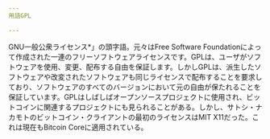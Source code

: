 ```yaml
---
用語GPL

---
```

GNU一般公衆ライセンス*」の頭字語。元々はFree Software Foundationによって作成された一連のフリーソフトウェアライセンスです。GPLは、ユーザがソフトウェアを使用、変更、配布する自由を保証します。しかしGPLは、派生したソフトウェアや改変されたソフトウェアも同じライセンスで配布することを要求しており、ソフトウェアのすべてのバージョンにおいて元の自由が保たれることを保証しています。GPLはしばしばオープンソースプロジェクトに使用され、ビットコインに関連するプロジェクトにも見られることがある。しかし、サトシ・ナカモトのビットコイン・クライアントの最初のライセンスはMIT X11だった。これは現在もBitcoin Coreに適用されている。